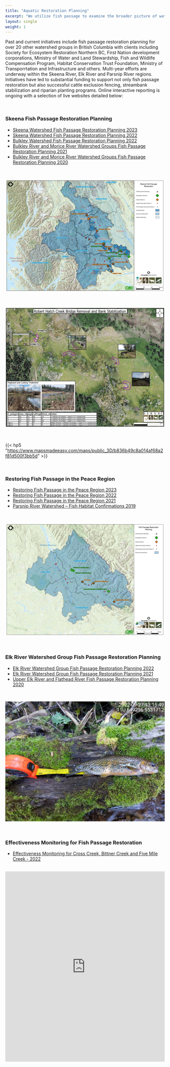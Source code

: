 ```yaml
---
title: "Aquatic Restoration Planning"
excerpt: "We utilize fish passage to examine the broader picture of watershed health. Through a network of interconnected large-scale aquatic restoration planning projects, we collaborate to leverage and advance cutting-edge modeling, mapping, and data presentation tools, driving restoration actions throughout the province."
layout: single
weight: 1
---
```

Past and current initiatives include fish passage restoration planning for over 20 other watershed groups in British Columbia with clients including Society for Ecosystem Restoration Northern BC, First Nation development corporations, Ministry of Water and Land Stewardship,  Fish and Wildlife Compensation Program, Habitat Conservation Trust Foundation, Ministry of Transporrtation and Infrastructure and others. Multi-year efforts are underway within the Skeena River, Elk River and Parsnip River regions. Initiatives have led to substantial funding to support not only fish passage restoration but also successful cattle exclusion fencing, streambank stabilization and riparian planting programs. Online interactive reporting is ongoing with a selection of live websites detailed below:

 <br>
  
### Skeena Fish Passage Restoration Planning

  - [Skeena Watershed Fish Passage Restoration Planning 2023](https://www.newgraphenvironment.com/fish_passage_skeena_2023_reporting/)
  - [Skeena Watershed Fish Passage Restoration Planning 2022](https://www.newgraphenvironment.com/fish_passage_skeena_2022_reporting/)
  - [Bulkley Watershed Fish Passage Restoration Planning 2022](https://www.newgraphenvironment.com/fish_passage_bulkley_2022_reporting/)
  - [Bulkley River and Morice River Watershed Groups Fish Passage Restoration Planning 2021](https://www.newgraphenvironment.com/fish_passage_skeena_2021_reporting/)
  - [Bulkley River and Morice River Watershed Groups Fish Passage Restoration Planning 2020](https://www.newgraphenvironment.com/fish_passage_bulkley_2020_reporting/)

<br>

![](fishpassage_skeena_2023b.jpeg)

  <br>
  
![](robert_hatch_plan_20211023_k_.JPG)

<br>
  
{{< hp5 "https://www.mapsmadeeasy.com/maps/public_3D/b836b49c8a014af68a2f81d500f3bb5d" >}}

<br>

### Restoring Fish Passage in the Peace Region
  
  - [Restoring Fish Passage in the Peace Region 2023](https://www.newgraphenvironment.com/fish_passage_peace_2023_reporting/)
  - [Restoring Fish Passage in the Peace Region 2022](https://www.newgraphenvironment.com/fish_passage_peace_2022_reporting/)
  - [Restoring Fish Passage in the Peace Region 2021](https://www.newgraphenvironment.com/fish_passage_parsnip_2021_reporting/)
  - [Parsnip River Watershed – Fish Habitat Confirmations 2019](https://www.newgraphenvironment.com/Parsnip_Fish_Passage/)
  
 <br>

![](peace_fish_passage_2023.jpeg)
  

  
  <br>

### Elk River Watershed Group Fish Passage Restoration Planning
  
  - [Elk River Watershed Group Fish Passage Restoration Planning 2022](https://www.newgraphenvironment.com/fish_passage_elk_2022_reporting/)
  - [Elk River Watershed Group Fish Passage Restoration Planning 2021](https://www.newgraphenvironment.com/fish_passage_elk_2021_reporting/)
  - [Upper Elk River and Flathead River Fish Passage Restoration Planning 2020](https://www.newgraphenvironment.com/fish_passage_elk_2020_reporting/)
  
  <br>

![](TimePhoto_20220927_131549.JPG)

<br>

### Effectiveness Monitoring for Fish Passage Restoration
  - [Effectiveness Monitoring for Cross Creek, Bittner Creek and Five Mile Creek - 2022](https://www.newgraphenvironment.com/fish_passage_moti_2022_reporting/)
  
  <br>
  
  <iframe src="https://www.mapsmadeeasy.com/maps/public_3D/bc05b8efed3f42f28fced92614b08edd" scrolling="no" title="Maps Made Easy" width="100%" height="600" frameBorder ="0"></iframe>





